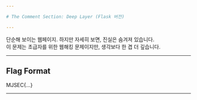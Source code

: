 ```yaml
---

# The Comment Section: Deep Layer (Flask 버전)

---
```


단순해 보이는 웹페이지. 하지만 자세히 보면, 진실은 숨겨져 있습니다.  
이 문제는 초급자를 위한 웹해킹 문제이지만, 생각보다 한 겹 더 깊습니다.

---

## Flag Format

MJSEC{…}

---
